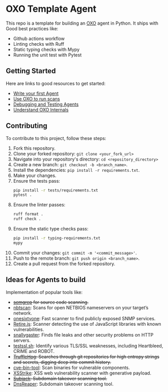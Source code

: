 # OXO Template Agent

This repo is a template for building an [OXO](https://github.com/ostorlab/ostorlab) agent in Python. It ships with
Good best practices like:

* Github actions workflow
* Linting checks with Ruff
* Static typing checks with Mypy
* Running the unit test with Pytest

## Getting Started

Here are links to good resources to get started:

* [Write your first Agent](https://oxo.ostorlab.co/tutorials/write_an_agent)
* [Use OXO to run scans](https://oxo.ostorlab.co/tutorials)
* [Debugging and Testing Agents](https://oxo.ostorlab.co/tutorials/debugging_agents)
* [Understand OXO Internals](https://oxo.ostorlab.co/tutorials/life_of_a_scan)

## Contributing

To contribute to this project, follow these steps:
1. Fork this repository.
2. Clone your forked repository: `git clone <your_fork_url>`
3. Navigate into your repository's directory: `cd <repository_directory>`
4. Create a new branch: `git checkout -b <branch_name>`.
5. Install the dependencies: `pip install -r requirements.txt`.
6. Make your changes.
7. Ensure the tests pass:
    ```sh
    pip install -r tests/requirements.txt
    pytest .
    ```
8. Ensure the linter passes:
    ```sh
    ruff format .
    ruff check .
    ```
9. Ensure the static type checks pass:
    ```sh
    pip install -r typing-requirements.txt
    mypy
    ```
10. Commit your changes: `git commit -m '<commit_message>'`.
11. Push to the remote branch: `git push origin <branch_name>`.
12. Create a pull request from the forked repository.


## Ideas for Agents to build

Implementation of popular tools like:

* ~~[semgrep](https://github.com/returntocorp/semgrep) for source code scanning.~~
* [nbtscan](http://www.unixwiz.net/tools/nbtscan.html): Scans for open NETBIOS nameservers on your target’s network.
* [onesixtyone](https://github.com/trailofbits/onesixtyone): Fast scanner to find publicly exposed SNMP services.
* [Retire.js](http://retirejs.github.io/retire.js/): Scanner detecting the use of JavaScript libraries with known
  vulnerabilities.
* [snallygaster](https://github.com/hannob/snallygaster): Finds file leaks and other security problems on HTTP servers.
* [testssl.sh](https://testssl.sh/): Identify various TLS/SSL weaknesses, including Heartbleed, CRIME and ROBOT.
* ~~[TruffleHog](https://github.com/trufflesecurity/truffleHog): Searches through git repositories for high entropy
  strings and secrets, digging deep into commit history.~~
* [cve-bin-tool](https://github.com/intel/cve-bin-tool): Scan binaries for vulnerable components.
* [XSStrike](https://github.com/s0md3v/XSStrike): XSS web vulnerability scanner with generative payload.
* ~~[Subjack](https://github.com/haccer/subjack): Subdomain takeover scanning tool.~~
* [DnsReaper](https://github.com/punk-security/dnsReaper): Subdomain takeover scanning tool.
